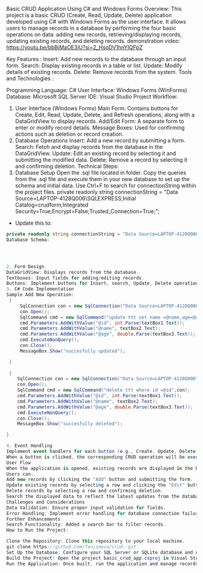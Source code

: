 Basic CRUD Application Using C# and Windows Forms
Overview:
This project is a basic CRUD (Create, Read, Update, Delete) application developed using C# with Windows Forms as the user interface. It allows users to manage records in a database by performing the four basic operations on data: adding new records, retrieving/displaying records, updating existing records, and deleting records.
demonstration video: https://youtu.be/bbBjMaOE3iU?si=2_HsoDV1hnYIQFpZ

Key Features :
Insert: Add new records to the database through an input form.
Search: Display existing records in a table or list.
Update: Modify details of existing records.
Delete: Remove records from the system.
Tools and Technologies :

Programming Language: C#
User Interface: Windows Forms (WinForms)
Database: Microsoft SQL Server
IDE: Visual Studio
Project Workflow:
1. User Interface (Windows Forms)
Main Form: Contains buttons for Create, Edit, Read, Update, Delete, and Refresh operations, along with a DataGridView to display records.
Add/Edit Form: A separate form to enter or modify record details.
Message Boxes: Used for confirming actions such as deletion or record creation.
2. Database Operations
Insert: Add a new record by submitting a form.
Search: Fetch and display records from the database in the DataGridView.
Update: Edit an existing record by selecting it and submitting the modified data.
Delete: Remove a record by selecting it and confirming deletion.
Technical Steps:
1. Database Setup
Open the .sql file located in folder.
Copy the queries from the .sql file and execute them in your new database to set up the schema and initial data.
Use Ctrl+F to search for connectionString within the project files.
private readonly string connectionString = "Data Source=LAPTOP-4128Q006\SQLEXPRESS;Initial Catalog=crudform;Integrated Security=True;Encrypt=False;Trusted_Connection=True;";
- Update this to:
```csharp
private readonly string connectionString = "Data Source=LAPTOP-4128Q006\SQLEXPRESS;Initial Catalog=crudform;Integrated Security=True;Encrypt=False;Trusted_Connection=True;";
Database Schema:




2. Form Design
DataGridView: Displays records from the database.
Textboxes: Input fields for adding/editing records.
Buttons: Implement buttons for Insert, search, Update, Delete operations. 
3. C# Code Implementation
Sample Add New Operation:
 {
     SqlConnection con = new SqlConnection("Data Source=LAPTOP-4128Q006\\SQLEXPRESS;Initial Catalog=crudform;Integrated Security=True;Encrypt=False");
     con.Open();
     SqlCommand cmd = new SqlCommand("update ttt set name =@name,age=@age where id =@id", con);
     cmd.Parameters.AddWithValue("@id", int.Parse(textBox1.Text));
     cmd.Parameters.AddWithValue("@name", textBox2.Text);
     cmd.Parameters.AddWithValue("@age", double.Parse(textBox3.Text));
     cmd.ExecuteNonQuery();
     con.Close();
     MessageBox.Show("succesfully updated");

 }
 
 {
    SqlConnection con = new SqlConnection("Data Source=LAPTOP-4128Q006\\SQLEXPRESS;Initial Catalog=crudform;Integrated Security=True;Encrypt=False");
    con.Open();
    SqlCommand cmd = new SqlCommand("delete ttt where id =@id",con);
    cmd.Parameters.AddWithValue("@id", int.Parse(textBox1.Text));
    cmd.Parameters.AddWithValue("@name", textBox2.Text);
    cmd.Parameters.AddWithValue("@age", double.Parse(textBox3.Text));
    cmd.ExecuteNonQuery();
    con.Close();
    MessageBox.Show("succesfully deleted");

}

4. Event Handling
Implement event handlers for each button (e.g., Create, Update, Delete).
When a button is clicked, the corresponding CRUD operation will be executed (e.g., creating a new record or deleting an existing one).
User Flow
When the application is opened, existing records are displayed in the DataGridView.
Users can:
Add new records by clicking the "Add" button and submitting the form.
Update existing records by selecting a row and clicking the "Edit" button.
Delete records by selecting a row and confirming deletion.
Search the displayed data to reflect the latest updates from the database.
Challenges and Considerations
Data Validation: Ensure proper input validation for fields.
Error Handling: Implement error handling for database connection failures or invalid inputs.
Further Enhancements
Search Functionality: Added a search bar to filter records.
How to Run the Project:

Clone the Repository: Clone this repository to your local machine.
git clone https://github.com/Tanjimasa/crud-.git
Set Up the Database: Configure your SQL Server or SQLite database and update the connection according to the script.sql file.
Build the Project: Open the project basic_crud_app.csproj in Visual Studio and build the solution.
Run the Application: Once built, run the application and manage records through the Windows Forms interface.
